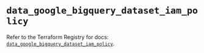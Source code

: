 # `data_google_bigquery_dataset_iam_policy`

Refer to the Terraform Registry for docs: [`data_google_bigquery_dataset_iam_policy`](https://registry.terraform.io/providers/hashicorp/google/6.5.0/docs/data-sources/bigquery_dataset_iam_policy).
